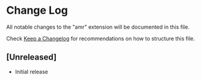# Change Log

All notable changes to the "amr" extension will be documented in this file.

Check [Keep a Changelog](http://keepachangelog.com/) for recommendations on how to structure this file.

## [Unreleased]

- Initial release